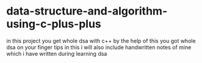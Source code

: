 # data-structure-and-algorithm-using-c-plus-plus
in this project you get whole dsa with c++
by the help of this you got whole dsa on your finger tips 
in this i will also include handwritten notes of mine which i have written during learning dsa 

